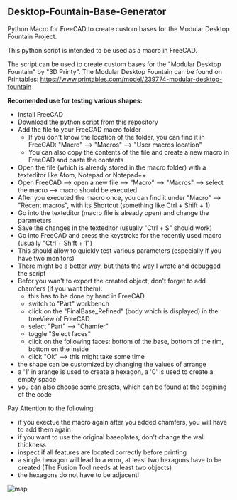 ## Desktop-Fountain-Base-Generator
Python Macro for FreeCAD to create custom bases for the Modular Desktop Fountain Project.

This python script is intended to be used as a macro in FreeCAD.

The script can be used to create custom bases for the "Modular Desktop Fountain" by "3D Printy". 
The Modular Desktop Fountain can be found on Printables: https://www.printables.com/model/239774-modular-desktop-fountain

**__Recomended use for testing various shapes:__**
  <ul>
  <li>Install FreeCAD
  <li>Download the python script from this repository 
  <li>Add the file to your FreeCAD macro folder 
    <ul>
    <li>If you don't know the location of the folder, you can find it in FreeCAD: "Macro" --> "Macros" --> "User macros location" 
    <li>You can also copy the contents of the file and create a new macro in FreeCAD and paste the contents 
    </ul>
  <li>Open the file (which is already stored in the macro folder) with a texteditor like Atom, Notepad or Notepad++
   <li>Open FreeCAD --> open a new file --> "Macro" --> "Macros" --> select the macro --> macro should be executed
  <li>After you executed the macro once, you can find it under "Macro" --> "Recent macros", with its Shortcut (something like Ctrl + Shift + 1)
   <li>Go into the texteditor (macro file is already open) and change the parameters 
   <li>Save the changes in the texteditor (usually "Ctrl + S" should work)
   <li>Go into FreeCAD and press the keystroke for the recently used macro (usually "Ctrl + Shift + 1")
   <li>This should allow to quickly test various parameters (especially if you have two monitors)
   <li>There might be a better way, but thats the way I wrote and debugged the script
   
   <li>Befor you wan't to export the created object, don't forget to add chamfers (if you want them):
     <ul>
       <li>this has to be done by hand in FreeCAD
       <li>switch to "Part" workbench
       <li>click on the "FinalBase_Refined" (body which is displayed) in the treeView of FreeCAD
       <li>select "Part" --> "Chamfer"
       <li>toggle "Select faces"
       <li>click on the following faces: bottom of the base, bottom of the rim, bottom on the inside
       <li>click "Ok" --> this might take some time
     </ul>
     
   <li>the shape can be customized by changing the values of arrange
   <li>a '1' in arange is used to create a hexagon, a '0' is used to create a empty space
   <li>you can also choose some presets, which can be found at the begining of the code
   </ul>

 Pay Attention to the following:
 <ul>
  <li>if you exectue the macro again after you added chamfers, you will have to add them again
  <li>if you want to use the original baseplates, don't change the wall thickness
  <li>inspect if all features are located correctly before printing
  <li>a single hexagon will lead to a error, at least two hexagons have to be created (The Fusion Tool needs at least two objects)
  <li>the hexagons do not have to be adjacent!
  </ul>

![map](https://user-images.githubusercontent.com/92930771/195440504-4861ae53-7ef7-4400-b6b0-307f11256703.png)




  
   
   
   
   

